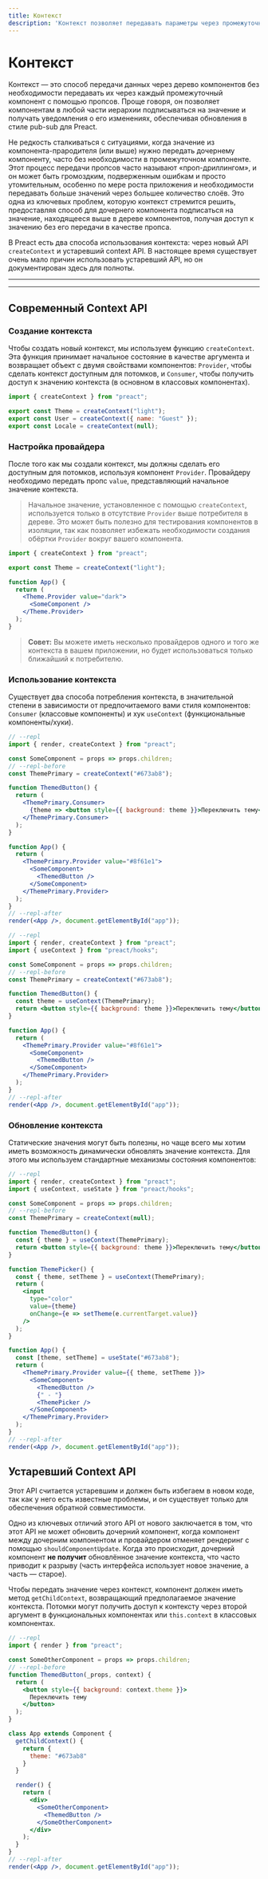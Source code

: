 ```yaml
---
title: Контекст
description: 'Контекст позволяет передавать параметры через промежуточные компоненты. В этой документации описывается как новый, так и старый API'
---
```


# Контекст

Контекст — это способ передачи данных через дерево компонентов без необходимости передавать их через каждый промежуточный компонент с помощью пропсов. Проще говоря, он позволяет компонентам в любой части иерархии подписываться на значение и получать уведомления о его изменениях, обеспечивая обновления в стиле pub-sub для Preact.

Не редкость сталкиваться с ситуациями, когда значение из компонента-прародителя (или выше) нужно передать дочернему компоненту, часто без необходимости в промежуточном компоненте. Этот процесс передачи пропсов часто называют «проп-дриллингом», и он может быть громоздким, подверженным ошибкам и просто утомительным, особенно по мере роста приложения и необходимости передавать больше значений через большее количество слоёв. Это одна из ключевых проблем, которую контекст стремится решить, предоставляя способ для дочернего компонента подписаться на значение, находящееся выше в дереве компонентов, получая доступ к значению без его передачи в качестве пропса.

В Preact есть два способа использования контекста: через новый API `createContext` и устаревший context API. В настоящее время существует очень мало причин использовать устаревший API, но он документирован здесь для полноты.

---

<div><toc></toc></div>

---

## Современный Context API

### Создание контекста

Чтобы создать новый контекст, мы используем функцию `createContext`. Эта функция принимает начальное состояние в качестве аргумента и возвращает объект с двумя свойствами компонентов: `Provider`, чтобы сделать контекст доступным для потомков, и `Consumer`, чтобы получить доступ к значению контекста (в основном в классовых компонентах).

```jsx
import { createContext } from "preact";

export const Theme = createContext("light");
export const User = createContext({ name: "Guest" });
export const Locale = createContext(null);
```

### Настройка провайдера

После того как мы создали контекст, мы должны сделать его доступным для потомков, используя компонент `Provider`. Провайдеру необходимо передать пропс `value`, представляющий начальное значение контекста.

> Начальное значение, установленное с помощью `createContext`, используется только в отсутствие `Provider` выше потребителя в дереве. Это может быть полезно для тестирования компонентов в изоляции, так как позволяет избежать необходимости создания обёртки `Provider` вокруг вашего компонента.

```jsx
import { createContext } from "preact";

export const Theme = createContext("light");

function App() {
  return (
    <Theme.Provider value="dark">
      <SomeComponent />
    </Theme.Provider>
  );
}
```

> **Совет:** Вы можете иметь несколько провайдеров одного и того же контекста в вашем приложении, но будет использоваться только ближайший к потребителю.

### Использование контекста

Существует два способа потребления контекста, в значительной степени в зависимости от предпочитаемого вами стиля компонентов: `Consumer` (классовые компоненты) и хук `useContext` (функциональные компоненты/хуки).

<tab-group tabstring="Consumer, useContext">

```jsx
// --repl
import { render, createContext } from "preact";

const SomeComponent = props => props.children;
// --repl-before
const ThemePrimary = createContext("#673ab8");

function ThemedButton() {
  return (
    <ThemePrimary.Consumer>
      {theme => <button style={{ background: theme }}>Переключить тему</button>}
    </ThemePrimary.Consumer>
  );
}

function App() {
  return (
    <ThemePrimary.Provider value="#8f61e1">
      <SomeComponent>
        <ThemedButton />
      </SomeComponent>
    </ThemePrimary.Provider>
  );
}
// --repl-after
render(<App />, document.getElementById("app"));
```

```jsx
// --repl
import { render, createContext } from "preact";
import { useContext } from "preact/hooks";

const SomeComponent = props => props.children;
// --repl-before
const ThemePrimary = createContext("#673ab8");

function ThemedButton() {
  const theme = useContext(ThemePrimary);
  return <button style={{ background: theme }}>Переключить тему</button>;
}

function App() {
  return (
    <ThemePrimary.Provider value="#8f61e1">
      <SomeComponent>
        <ThemedButton />
      </SomeComponent>
    </ThemePrimary.Provider>
  );
}
// --repl-after
render(<App />, document.getElementById("app"));
```

</tab-group>

### Обновление контекста

Статические значения могут быть полезны, но чаще всего мы хотим иметь возможность динамически обновлять значение контекста. Для этого мы используем стандартные механизмы состояния компонентов:

```jsx
// --repl
import { render, createContext } from "preact";
import { useContext, useState } from "preact/hooks";

const SomeComponent = props => props.children;
// --repl-before
const ThemePrimary = createContext(null);

function ThemedButton() {
  const { theme } = useContext(ThemePrimary);
  return <button style={{ background: theme }}>Переключить тему</button>;
}

function ThemePicker() {
  const { theme, setTheme } = useContext(ThemePrimary);
  return (
    <input
      type="color"
      value={theme}
      onChange={e => setTheme(e.currentTarget.value)}
    />
  );
}

function App() {
  const [theme, setTheme] = useState("#673ab8");
  return (
    <ThemePrimary.Provider value={{ theme, setTheme }}>
      <SomeComponent>
        <ThemedButton />
        {" - "}
        <ThemePicker />
      </SomeComponent>
    </ThemePrimary.Provider>
  );
}
// --repl-after
render(<App />, document.getElementById("app"));
```

## Устаревший Context API

Этот API считается устаревшим и должен быть избегаем в новом коде, так как у него есть известные проблемы, и он существует только для обеспечения обратной совместимости.

Одно из ключевых отличий этого API от нового заключается в том, что этот API не может обновить дочерний компонент, когда компонент между дочерним компонентом и провайдером отменяет рендеринг с помощью `shouldComponentUpdate`. Когда это происходит, дочерний компонент **не получит** обновлённое значение контекста, что часто приводит к разрыву (часть интерфейса использует новое значение, а часть — старое).

Чтобы передать значение через контекст, компонент должен иметь метод `getChildContext`, возвращающий предполагаемое значение контекста. Потомки могут получить доступ к контексту через второй аргумент в функциональных компонентах или `this.context` в классовых компонентах.

```jsx
// --repl
import { render } from "preact";

const SomeOtherComponent = props => props.children;
// --repl-before
function ThemedButton(_props, context) {
  return (
    <button style={{ background: context.theme }}>
      Переключить тему
    </button>
  );
}

class App extends Component {
  getChildContext() {
    return {
      theme: "#673ab8"
    }
  }

  render() {
    return (
      <div>
        <SomeOtherComponent>
          <ThemedButton />
        </SomeOtherComponent>
      </div>
    );
  }
}
// --repl-after
render(<App />, document.getElementById("app"));
```
